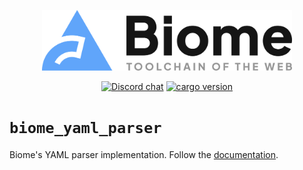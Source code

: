 <p align="center">
	<img alt="Biome - Toolchain of the web" width="400" src="https://raw.githubusercontent.com/biomejs/resources/main/svg/slogan-light-transparent.svg"/>
</p>

<div align="center">

[![Discord chat][discord-badge]][discord-url]
[![cargo version][cargo-badge]][cargo-url]

[discord-badge]: https://badgen.net/discord/online-members/BypW39g6Yc?icon=discord&label=discord&color=green
[discord-url]: https://biomejs.dev/chat
[cargo-badge]: https://badgen.net/crates/v/biome_yaml_parser?&color=green
[cargo-url]: https://crates.io/crates/biome_yaml_parser/

</div>

# `biome_yaml_parser`

Biome's YAML parser implementation. Follow the [documentation](https://docs.rs/biome_yaml_parser/).
